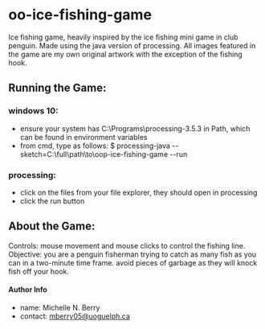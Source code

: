# oo-ice-fishing-game
Ice fishing game, heavily inspired by the ice fishing mini game in club penguin. Made using the java version of processing.
All images featured in the game are my own original artwork with the exception of the fishing hook. 

## Running the Game:

### windows 10: 
- ensure your system has C:\Programs\processing-3.5.3 in Path, which can be found in environment variables
- from cmd, type as follows:
$ processing-java --sketch=C:\full\path\to\oop-ice-fishing-game --run

### processing: 
- click on the files from your file explorer, they should open in processing
- click the run button

## About the Game: 
Controls: mouse movement and mouse clicks to control the fishing line.
Objective: you are a penguin fisherman trying to catch as many fish as you can in a two-minute time frame. 
avoid pieces of garbage as they will knock fish off your hook. 

#### Author Info
- name: Michelle N. Berry
- contact: mberry05@uoguelph.ca
